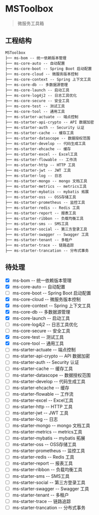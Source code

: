 # MSToolbox

> 微服务工具箱

## 工程结构
``` 
MSToolbox
├── ms-bom -- 统一依赖版本管理
├── ms-core-auto -- 自动配置
├── ms-core-boot -- Spring Boot 启动配置 
├── ms-core-cloud -- 微服务版本控制
├── ms-core-context -- Spring 上下文工具
├── ms-core-db -- 多数据源管理
├── ms-core-launch -- 启动工具
├── ms-core-log4j2 -- 日志工具优化
├── ms-core-secure -- 安全工具
├── ms-core-test -- 测试工具
├── ms-core-tool -- 通用工具
├── ms-starter-actuate -- 端点控制
├── ms-starter-api-crypto -- API 数据加密
├── ms-starter-auth -- Security 认证
├── ms-starter-cache -- 缓存工具
├── ms-starter-datascope -- 数据授权范围
├── ms-starter-develop -- 代码生成工具
├── ms-starter-ehcache -- 缓存
├── ms-starter-excel -- Excel工具
├── ms-starter-flowable -- 工作流
├── ms-starter-http -- HTTP 工具
├── ms-starter-jwt -- JWT 工具
├── ms-starter-log -- 日志
├── ms-starter-mongo -- mongo 文档工具
├── ms-starter-metrics -- metrics工具
├── ms-starter-mybatis -- mybatis 拓展
├── ms-starter-oss -- OSS存储工具
├── ms-starter-prometheus -- 监控工具
├── ms-starter-redis -- Redis 工具
├── ms-starter-report -- 报表工具
├── ms-starter-ribbon -- 负载均衡工具
├── ms-starter-sms -- SMS工具
├── ms-starter-social -- 第三方登录工具
├── ms-starter-swagger -- Swagger 工具
├── ms-starter-tenant -- 多租户
├── ms-starter-trace -- 链路追踪
├── ms-starter-trancation -- 分布式事务
```

## 待处理
- [x] ms-bom -- 统一依赖版本管理
- [x] ms-core-auto -- 自动配置
- [ ] ms-core-boot -- Spring Boot 启动配置
- [x] ms-core-cloud -- 微服务版本控制
- [x] ms-core-context -- Spring 上下文工具
- [x] ms-core-db -- 多数据源管理
- [x] ms-core-launch -- 启动工具
- [ ] ms-core-log4j2 -- 日志工具优化
- [ ] ms-core-secure -- 安全工具
- [x] ms-core-test -- 测试工具
- [x] ms-core-tool -- 通用工具
- [ ] ms-starter-actuate -- 端点控制
- [ ] ms-starter-api-crypto -- API 数据加密
- [ ] ms-starter-auth -- Security 认证
- [ ] ms-starter-cache -- 缓存工具
- [ ] ms-starter-datascope -- 数据授权范围
- [ ] ms-starter-develop -- 代码生成工具
- [ ] ms-starter-ehcache -- 缓存
- [ ] ms-starter-flowable -- 工作流
- [ ] ms-starter-excel -- Excel工具
- [ ] ms-starter-http -- HTTP 工具
- [ ] ms-starter-jwt -- JWT 工具
- [ ] ms-starter-log -- 日志
- [ ] ms-starter-mongo -- mongo 文档工具
- [ ] ms-starter-metrics -- metrics工具
- [ ] ms-starter-mybatis -- mybatis 拓展
- [ ] ms-starter-oss -- OSS存储工具
- [ ] ms-starter-prometheus -- 监控工具
- [ ] ms-starter-redis -- Redis 工具
- [ ] ms-starter-report -- 报表工具
- [ ] ms-starter-ribbon -- 负载均衡工具
- [ ] ms-starter-sms -- SMS工具
- [ ] ms-starter-social -- 第三方登录工具
- [ ] ms-starter-swagger -- Swagger 工具
- [ ] ms-starter-tenant -- 多租户
- [ ] ms-starter-trace -- 链路追踪
- [ ] ms-starter-trancation -- 分布式事务